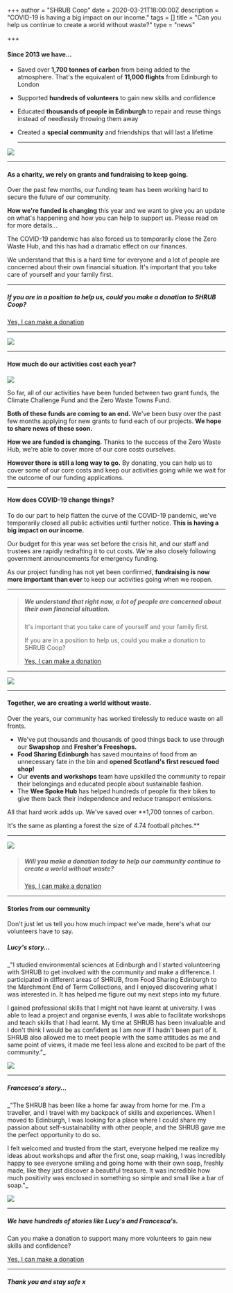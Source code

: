 +++
author = "SHRUB Coop"
date = 2020-03-21T18:00:00Z
description = "COVID-19 is having a big impact on our income."
tags = []
title = "Can you help us continue to create a world without waste?"
type = "news"

+++
#### Since 2013 we have...

* Saved over **1,700 tonnes of carbon** from being added to the atmosphere. That's the equivalent of **11,000 flights** from Edinburgh to London

* Supported **hundreds of volunteers** to gain new skills and confidence

* Educated **thousands of people in Edinburgh** to repair and reuse things instead of needlessly throwing them away

* Created a **special community** and friendships that will last a lifetime

  ***

![](https://res.cloudinary.com/shrub-co-op/image/upload/v1584846944/shrubcoop.org/media/funding_newsletter_1a_bivgmo.png)

***

#### As a charity, we rely on grants and fundraising to keep going.

Over the past few months, our funding team has been working hard to secure the future of our community.

**How we're funded is changing** this year and we want to give you an update on what's happening and how you can help to support us. Please read on for more details...

The COVID-19 pandemic has also forced us to temporarily close the Zero Waste Hub, and this has had a dramatic effect on our finances.

We understand that this is a hard time for everyone and a lot of people are concerned about their own financial situation. It's important that you take care of yourself and your family first.

***

##### If you are in a position to help us, could you make a donation to SHRUB Coop?

[Yes, I can make a donation](https://www.paypal.com/cgi-bin/webscr?cmd=_s-xclick&hosted_button_id=E5ZKXP5TEKE76&source=url)

***

![](https://res.cloudinary.com/shrub-co-op/image/upload/v1584847046/shrubcoop.org/media/funding_newsletter_1b_sigegk.png)

***

#### How much do our activities cost each year?

![](https://res.cloudinary.com/shrub-co-op/image/upload/v1584846403/shrubcoop.org/media/project_costs_combined_petqmj.png)

So far, all of our activities have been funded between two grant funds, the Climate Challenge Fund and the Zero Waste Towns Fund.  
  
**Both of these funds are coming to an end.** We've been busy over the past few months applying for new grants to fund each of our projects. **We hope to share news of these soon.**  
  
**How we are funded is changing.** Thanks to the success of the Zero Waste Hub, we're able to cover more of our core costs ourselves.  
  
**However there is still a long way to go.** By donating, you can help us to cover some of our core costs and keep our activities going while we wait for the outcome of our funding applications.

***

#### How does COVID-19 change things?

To do our part to help flatten the curve of the COVID-19 pandemic, we've temporarily closed all public activities until further notice. **This is having a big impact on our income.**  
  
Our budget for this year was set before the crisis hit, and our staff and trustees are rapidly redrafting it to cut costs. We're also closely following government announcements for emergency funding.  
  
As our project funding has not yet been confirmed, **fundraising is now more important than ever** to keep our activities going when we reopen.

***

> ##### We understand that right now, a lot of people are concerned about their own financial situation.  
>   
> It's important that you take care of yourself and your family first.  
>   
> If you are in a position to help us, could you make a donation to SHRUB Coop?
>
> [Yes, I can make a donation](https://www.paypal.com/cgi-bin/webscr?cmd=_s-xclick&hosted_button_id=E5ZKXP5TEKE76&source=url)

***

![](https://res.cloudinary.com/shrub-co-op/image/upload/v1584847085/shrubcoop.org/media/funding_newsletter_2a_bubqc7.png)

***

#### Together, we are creating a world without waste.

Over the years, our community has worked tirelessly to reduce waste on all fronts.

* We've put thousands and thousands of good things back to use through our **Swapshop** and **Fresher's Freeshops.**
* **Food Sharing Edinburgh** has saved mountains of food from an unnecessary fate in the bin and **opened Scotland's first rescued food shop!**
* Our **events and workshops** team have upskilled the community to repair their belongings and educated people about sustainable fashion.
* The **Wee Spoke Hub** has helped hundreds of people fix their bikes to give them back their independence and reduce transport emissions.

All that hard work adds up. We've saved over **1,700 tonnes of carbon.  
  
It's the same as planting a forest the size of 4.74 football pitches.**

***

![](https://res.cloudinary.com/shrub-co-op/image/upload/v1584847105/shrubcoop.org/media/funding_newsletter_2b_t80q2y.png)

> ##### Will you make a donation today to help our community continue to create a world without waste?
>
> [Yes, I can make a donation](https://www.paypal.com/cgi-bin/webscr?cmd=_s-xclick&hosted_button_id=E5ZKXP5TEKE76&source=url)

***

#### Stories from our community

Don't just let us tell you how much impact we've made, here's what our volunteers have to say.

##### Lucy's story...

_"I studied environmental sciences at Edinburgh and I started volunteering with SHRUB to get involved with the community and make a difference. I participated in different areas of SHRUB, from Food Sharing Edinburgh to the Marchmont End of Term Collections, and I enjoyed discovering what I was interested in. It has helped me figure out my next steps into my future.  
  
I gained professional skills that I might not have learnt at university. I was able to lead a project and organise events, I was able to facilitate workshops and teach skills that I had learnt. My time at SHRUB has been invaluable and I don't think I would be as confident as I am now if I hadn't been part of it. SHRUB also allowed me to meet people with the same attitudes as me and same point of views, it made me feel less alone and excited to be part of the community."_

![](https://res.cloudinary.com/shrub-co-op/image/upload/v1584845238/shrubcoop.org/media/unnamed_2_wz0rm0.jpg)

***

##### Francesca's story...

_"The SHRUB has been like a home far away from home for me. I’m a traveller, and I travel with my backpack of skills and experiences. When I moved to Edinburgh, I was looking for a place where I could share my passion about self-sustainability with other people, and the SHRUB gave me the perfect opportunity to do so.  
  
I felt welcomed and trusted from the start, everyone helped me realize my ideas about workshops and after the first one, soap making, I was incredibly happy to see everyone smiling and going home with their own soap, freshly made, like they just discover a beautiful treasure. It was incredible how much positivity was enclosed in something so simple and small like a bar of soap."_

![](https://res.cloudinary.com/shrub-co-op/image/upload/v1584845256/shrubcoop.org/media/unnamed_3_sipq0x.jpg)

***

##### We have hundreds of stories like Lucy's and Francesca's.  
  
Can you make a donation to support many more volunteers to gain new skills and confidence?

[Yes, I can make a donation](https://www.paypal.com/cgi-bin/webscr?cmd=_s-xclick&hosted_button_id=E5ZKXP5TEKE76&source=url)

***

##### Thank you and stay safe x